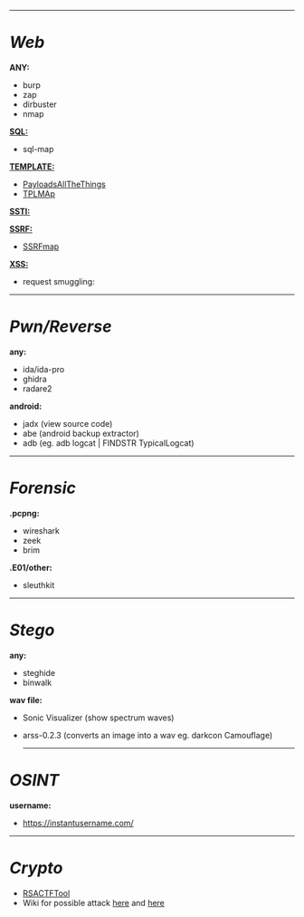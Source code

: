 ----------------------------------------
# __*Web*__

**ANY:**
- burp
- zap
- dirbuster
- nmap
    
[**SQL:**](Web/sql.md)
- sql-map
    
[**TEMPLATE:**](Web/ssti.md)
- <a href="https://github.com/swisskyrepo/PayloadsAllTheThings">PayloadsAllTheThings</a>
- <a href="https://github.com/epinna/tplmap">TPLMAp</a>

[**SSTI:**](Web/ssti.md)

[**SSRF:**](Web/ssrf.md)
- <a href="https://github.com/swisskyrepo/SSRFmap">SSRFmap</a>
    
[**XSS:**](Web/xss.md)
- request smuggling:
  
------------------------------------------
# __*Pwn/Reverse*__

**any:**
- ida/ida-pro
- ghidra
- radare2
    
**android:**
- jadx  (view source code)
- abe   (android backup extractor)
- adb   (eg. adb logcat | FINDSTR TypicalLogcat)
      
------------------------------------------
# __*Forensic*__

**.pcpng:**
- wireshark
- zeek
- brim
   
**.E01/other:**
- sleuthkit
    
------------------------------------------
# __*Stego*__

**any:**
- steghide
- binwalk
    
**wav file:**
- Sonic Visualizer (show spectrum waves)
- arss-0.2.3       (converts an image into a wav eg. darkcon Camouflage)
    
  ----------------------------------------
# __*OSINT*__

**username:**
- https://instantusername.com/
----------------------------------------
# __*Crypto*__

- <a href="https://github.com/Ganapati/RsaCtfTool">RSACTFTool</a>
- Wiki for possible attack <a href="https://bitsdeep.com/posts/attacking-rsa-for-fun-and-ctf-points-part-1/">here</a> and <a href="https://wiki.x10sec.org/crypto/asymmetric/rsa/rsa_e_attack/">here</a>
